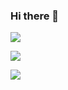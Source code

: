 ### Hi there 👋

![ ](https://github-readme-stats.vercel.app/api/top-langs/?username=sussygamedeveloper&theme=dracula&show_icons=true)

![ ](https://github-readme-stats.vercel.app/api?username=sussygamedeveloper&show_icons=true&theme=dracula)

![ ](https://komarev.com/ghpvc/?username=sussygamedeveloper&style=flat-square&color=blueviolet)
